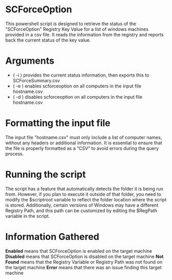 # SCForceOption

This powershell script is designed to retrieve the status of the "SCForceOption" Registry Key Value for a list of windows machines provided in a csv file. It reads the information from the registry and reports back the current status of the key value.

# Arguments

- ( -i ) provides the current status information, then exports this to SCForceSummary.csv
- ( -e ) enables scforceoption on all computers in the input file hostname.csv
- ( -d ) disables scforceoption on all computers in the input file hostname.csv

# Formatting the input file
The input file "hostname.csv" must only include a list of computer names, without any headers or additional information. It is essential to ensure that the file is properly formatted as a “CSV” to avoid errors during the query process.

# Running the script

The script has a feature that automatically detects the folder it is being run from. However, if you plan to execute it outside of that folder, you need to modify the $scriptroot variable to reflect the folder location where the script is stored. Additionally, certain versions of Windows may have a different Registry Path, and this path can be customized by editing the $RegPath variable in the script.

# Information Gathered

**Enabled**  means that SCForceOption is enabled on the target machine
**Disabled** means that SCForceOption is disabled on the target machine
**Not Found** means that the Registry Variable or Registry Path was not found on the target machine
**Error** means that there was an issue finding this target machine
